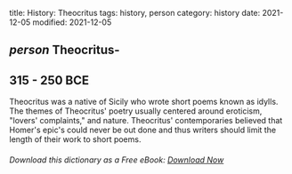 title: History: Theocritus
tags: history, person
category: history
date: 2021-12-05
modified: 2021-12-05

## _person_  Theocritus-
  315 - 250 BCE
-
Theocritus was a native of
Sicily who wrote short poems known as idylls.  The themes of
Theocritus' poetry usually centered around eroticism, "lovers'
complaints," and nature.  Theocritus' contemporaries believed that
Homer's epic's could never be out done and thus writers should
limit the length of their work to short poems.


###### Download *this* dictionary as a Free eBook: [Download Now]({static}static/SerfHistoryDictionary.pdf)

